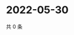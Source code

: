 # 2022-05-30

共 0 条

<!-- BEGIN WEIBO -->
<!-- 最后更新时间 Mon May 30 2022 20:30:28 GMT+0800 (China Standard Time) -->

<!-- END WEIBO -->
